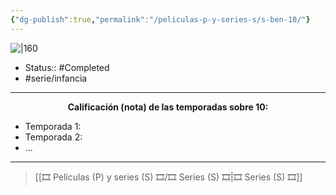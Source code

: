 ```yaml
---
{"dg-publish":true,"permalink":"/peliculas-p-y-series-s/s-ben-10/"}
---
```



![|160](https://m.media-amazon.com/images/M/MV5BZjg2ZjViMTktNWQ1Yy00ODZiLWE1OTgtNDY3MjI0OGUyNjNhXkEyXkFqcGdeQXVyNTk4NDI4NTE@._V1_SX300.jpg)

- Status:: #Completed 
- #serie/infancia 

---

**<center>Calificación (nota) de las temporadas sobre 10:</center>**

- Temporada 1: 
- Temporada 2: 
- ...

---

> [[🎞️ Películas (P) y series (S) 🎞️/🎞️ Series (S) 🎞️\|🎞️ Series (S) 🎞️]]